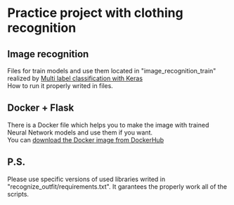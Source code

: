 # Practice project with clothing recognition
## Image recognition 
Files for train models and use them located in "image_recognition_train" realized by [Multi label classification with Keras](https://www.pyimagesearch.com/2018/05/07/multi-label-classification-with-keras/)</br>
How to run it properly writed in files.</br>
## Docker + Flask
There is a Docker file which helps you to make the image with trained Neural Network models and use them if you want.</br>
You can [download the Docker image from DockerHub](https://hub.docker.com/r/greenapple131/pred_rec_final)
## P.S. 
Please use specific versions of used libraries writed in "recognize_outfit/requirements.txt". It garantees the properly work all of the scripts.
